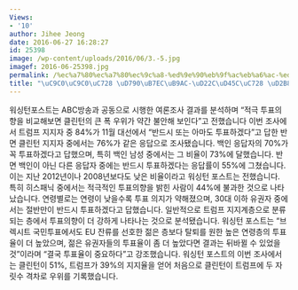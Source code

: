 ```yaml
---
Views:
- '10'
author: Jihee Jeong
date: 2016-06-27 16:28:27
id: 25398
image: /wp-content/uploads/2016/06/3.-5.jpg
imagef: 2016-06-25398.jpg
permalink: /%ec%a7%80%ec%a7%80%ec%9c%a8-%ed%9e%90%eb%9f%ac%eb%a6%ac-%ed%88%ac%ed%91%9c%ec%9c%a8-%ed%8a%b8%eb%9f%bc%ed%94%84/
title: "\uC9C0\uC9C0\uC728 \uD790\uB7EC\uB9AC-\uD22C\uD45C\uC728 \uD2B8\uB7FC\uD504"
---
```


워싱턴포스트는 ABC방송과 공동으로 시행한 여론조사 결과를 분석하며 &#8220;적극 투표의향을 비교해보면 클린턴의 큰 폭 우위가 약간 불안해 보인다&#8221;고 전했습니다 이번 조사에서 트럼프 지지자 중 84%가 11월 대선에서 &#8220;반드시 또는 아마도 투표하겠다&#8221;고 답한 반면 클린턴 지지자 중에서는 76%가 같은 응답으로 조사됐습니다. 백인 응답자의 70%가 꼭 투표하겠다고 답했으며, 특히 백인 남성 중에서는 그 비율이 73%에 달했습니다. 반면 백인이 아닌 다른 응답자 중에는 반드시 투표하겠다는 응답률이 55%에 그쳤습니다. 이는 지난 2012년이나 2008년보다도 낮은 비율이라고 워싱턴 포스트는 전했습니다. 특히 히스패닉 중에서는 적극적인 투표의향을 밝힌 사람이 44%에 불과한 것으로 나타났습니다. 연령별로는 연령이 낮을수록 투표 의지가 약해졌으며, 30대 이하 유권자 중에서는 절반만이 반드시 투표하겠다고 답했습니다. 일반적으로 트럼프 지지계층으로 분류되는 층에서 투표의향이 더 강하게 나타나는 것으로 분석됐습니다. 워싱턴 포스트는 &#8220;브렉시트 국민투표에서도 EU 잔류를 선호한 젊은 층보다 탈퇴를 원한 높은 연령층의 투표율이 더 높았으며, 젊은 유권자들의 투표율이 좀 더 높았다면 결과는 뒤바뀔 수 있었을 것&#8221;이라며 &#8220;결국 투표율이 중요하다&#8221;고 강조했습니다. 워싱턴 포스트의 이번 조사에서는 클린턴이 51%, 트럼프가 39%의 지지율을 얻어 처음으로 클린턴이 트럼프에 두 자릿수 격차로 우위를 기록했습니다.